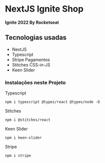 # NextJS Ignite Shop
__Ignite 2022 By Rocketseat__

## Tecnologias usadas
- NextJS
- Typescript
- Stripe Pagamentos
- Stitches CSS-in-JS
- Keen Slider

### Instalações neste Projeto
Typescript
```
npm i typescript @types/react @types/node -D
```
Stitches
```
npm i @stitches/react
```
Keen Slider
```
npm i keen-slider
```
Stripe
```
npm i stripe
```